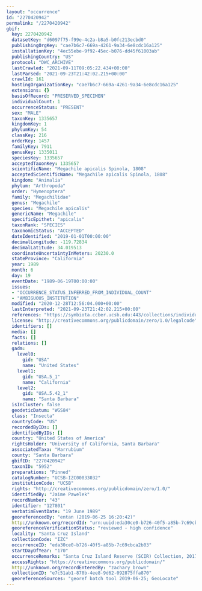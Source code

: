 ```yaml
---
layout: "occurrence"
id: "2270420942"
permalink: "/2270420942"
gbif:
  key: 2270420942
  datasetKey: "d6097f75-f99e-4c2a-b8a5-b0fc213ecbd0"
  publishingOrgKey: "cae7b6c7-669a-4261-9a34-6e8cdc16a125"
  installationKey: "4ec55ebe-9f92-45ec-b076-dd45f61003ab"
  publishingCountry: "US"
  protocol: "DWC_ARCHIVE"
  lastCrawled: "2021-09-11T09:05:22.434+00:00"
  lastParsed: "2021-09-23T21:42:02.215+00:00"
  crawlId: 161
  hostingOrganizationKey: "cae7b6c7-669a-4261-9a34-6e8cdc16a125"
  extensions: {}
  basisOfRecord: "PRESERVED_SPECIMEN"
  individualCount: 1
  occurrenceStatus: "PRESENT"
  sex: "MALE"
  taxonKey: 1335657
  kingdomKey: 1
  phylumKey: 54
  classKey: 216
  orderKey: 1457
  familyKey: 7911
  genusKey: 1335011
  speciesKey: 1335657
  acceptedTaxonKey: 1335657
  scientificName: "Megachile apicalis Spinola, 1808"
  acceptedScientificName: "Megachile apicalis Spinola, 1808"
  kingdom: "Animalia"
  phylum: "Arthropoda"
  order: "Hymenoptera"
  family: "Megachilidae"
  genus: "Megachile"
  species: "Megachile apicalis"
  genericName: "Megachile"
  specificEpithet: "apicalis"
  taxonRank: "SPECIES"
  taxonomicStatus: "ACCEPTED"
  dateIdentified: "2019-01-01T00:00:00"
  decimalLongitude: -119.72834
  decimalLatitude: 34.019513
  coordinateUncertaintyInMeters: 20230.0
  stateProvince: "California"
  year: 1989
  month: 6
  day: 19
  eventDate: "1989-06-19T00:00:00"
  issues:
  - "OCCURRENCE_STATUS_INFERRED_FROM_INDIVIDUAL_COUNT"
  - "AMBIGUOUS_INSTITUTION"
  modified: "2020-12-28T12:56:04.000+00:00"
  lastInterpreted: "2021-09-23T21:42:02.215+00:00"
  references: "https://symbiota.ccber.ucsb.edu:443/collections/individual/index.php?occid=127801"
  license: "http://creativecommons.org/publicdomain/zero/1.0/legalcode"
  identifiers: []
  media: []
  facts: []
  relations: []
  gadm:
    level0:
      gid: "USA"
      name: "United States"
    level1:
      gid: "USA.5_1"
      name: "California"
    level2:
      gid: "USA.5.42_1"
      name: "Santa Barbara"
  isInCluster: false
  geodeticDatum: "WGS84"
  class: "Insecta"
  countryCode: "US"
  recordedByIDs: []
  identifiedByIDs: []
  country: "United States of America"
  rightsHolder: "University of California, Santa Barbara"
  associatedTaxa: "Marrubium"
  county: "Santa Barbara"
  gbifID: "2270420942"
  taxonID: "5952"
  preparations: "Pinned"
  catalogNumber: "UCSB-IZC00033032"
  institutionCode: "UCSB"
  rights: "http://creativecommons.org/publicdomain/zero/1.0/"
  identifiedBy: "Jaime Pawelek"
  recordNumber: "43"
  identifier: "127801"
  verbatimEventDate: "19 June 1989"
  georeferencedBy: "entan (2019-06-25 16:20:42)"
  http://unknown.org/recordId: "urn:uuid:eda30ce0-b726-40f5-a85b-7c69cbca2b03"
  georeferenceVerificationStatus: "reviewed - high confidence"
  locality: "Santa Cruz Island"
  collectionCode: "IZC"
  occurrenceID: "eda30ce0-b726-40f5-a85b-7c69cbca2b03"
  startDayOfYear: "170"
  occurrenceRemarks: "Santa Cruz Island Reserve (SCIR) Collection, 2017"
  accessRights: "https://creativecommons.org/publicdomain/"
  http://unknown.org/recordEnteredBy: "zachary_brown"
  collectionID: "e7c51ab1-870b-4ee8-9d62-092875ffa870"
  georeferenceSources: "georef batch tool 2019-06-25; GeoLocate"
---
```

